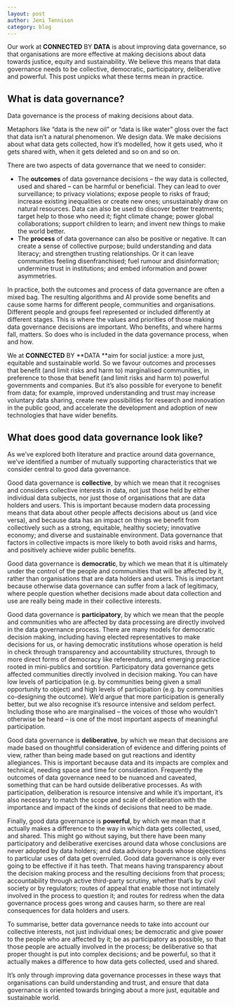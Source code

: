 ```yaml
---
layout: post
author: Jeni Tennison
category: blog
---
```

Our work at **CONNECTED** BY **DATA** is about improving data governance, so that organisations are more effective at making decisions about data towards justice, equity and sustainability. We believe this means that data governance needs to be collective, democratic, participatory, deliberative and powerful. This post unpicks what these terms mean in practice.

<!--more-->

## What is data governance?

Data governance is the process of making decisions about data.

Metaphors like “data is the new oil” or “data is like water” gloss over the fact that data isn’t a natural phenomenon. We design data. We make decisions about what data gets collected, how it’s modelled, how it gets used, who it gets shared with, when it gets deleted and so on and so on.

There are two aspects of data governance that we need to consider:

* The **outcomes** of data governance decisions – the way data is collected, used and shared – can be harmful or beneficial. They can lead to over surveillance; to privacy violations; expose people to risks of fraud; increase existing inequalities or create new ones; unsustainably draw on natural resources. Data can also be used to discover better treatments; target help to those who need it; fight climate change; power global collaborations; support children to learn; and invent new things to make the world better.
* The **process** of data governance can also be positive or negative. It can create a sense of collective purpose; build understanding and data literacy; and strengthen trusting relationships. Or it can leave communities feeling disenfranchised; fuel rumour and disinformation; undermine trust in institutions; and embed information and power asymmetries.

In practice, both the outcomes and process of data governance are often a mixed bag. The resulting algorithms and AI  provide some benefits and cause some harms for different people, communities and organisations. Different people and groups feel represented or included differently at different stages. This is where the values and priorities of those making data governance decisions are important. Who benefits, and where harms fall, matters. So does who is included in the data governance process, when and how.

We at **CONNECTED** BY **DATA **aim for social justice: a more just, equitable and sustainable world. So we favour outcomes and processes that benefit (and limit risks and harm to) marginalised communities, in preference to those that benefit (and limit risks and harm to) powerful governments and companies. But it’s also possible for everyone to benefit from data; for example, improved understanding and trust may increase voluntary data sharing, create new possibilities for research and innovation in the public good, and accelerate the development and adoption of new technologies that have wider benefits.


## What does good data governance look like?

As we’ve explored both literature and practice around data governance, we’ve identified a number of mutually supporting characteristics that we consider central to good data governance.

Good data governance is **collective**, by which we mean that it recognises and considers collective interests in data, not just those held by either individual data subjects, nor just those of organisations that are data holders and users. This is important because modern data processing means that data about other people affects decisions about us (and vice versa), and because data has an impact on things we benefit from collectively such as a strong, equitable, healthy society; innovative economy; and diverse and sustainable environment. Data governance that factors in collective impacts is more likely to both avoid risks and harms, and positively achieve wider public benefits.

Good data governance is **democratic**, by which we mean that it is ultimately under the control of the people and communities that will be affected by it, rather than organisations that are data holders and users. This is important because otherwise data governance can suffer from a lack of legitimacy, where people question whether decisions made about data collection and use are really being made in their collective interests.

Good data governance is **participatory**, by which we mean that the people and communities who are affected by data processing are directly involved in the data governance process. There are many models for democratic decision making, including having elected representatives to make decisions for us, or having democratic institutions whose operation is held in check through transparency and accountability structures, through to more direct forms of democracy like referendums, and emerging practice rooted in mini-publics and sortition. Participatory data governance gets affected communities directly involved in decision making. You can have low levels of participation (e.g. by communities being given a small opportunity to object) and high levels of participation (e.g. by communities co-designing the outcome). We’d argue that more participation is generally better, but we also recognise it’s resource intensive and seldom perfect. Including those who are marginalised – the voices of those who wouldn’t otherwise be heard – is one of the most important aspects of meaningful participation.

Good data governance is **deliberative**, by which we mean that decisions are made based on thoughtful consideration of evidence and differing points of view, rather than being made based on gut reactions and identity allegiances. This is important because data and its impacts are complex and technical, needing space and time for consideration. Frequently the outcomes of data governance need to be nuanced and caveated, something that can be hard outside deliberative processes. As with participation, deliberation is resource intensive and while it’s important, it’s also necessary to match the scope and scale of deliberation with the importance and impact of the kinds of decisions that need to be made.

Finally, good data governance is **powerful**, by which we mean that it actually makes a difference to the way in which data gets collected, used, and shared. This might go without saying, but there have been many participatory and deliberative exercises around data whose conclusions are never adopted by data holders; and data advisory boards whose objections to particular uses of data get overruled. Good data governance is only ever going to be effective if it has teeth. That means having transparency about the decision making process and the resulting decisions from that process; accountability through active third-party scrutiny, whether that’s by civil society or by regulators; routes of appeal that enable those not intimately involved in the process to question it; and routes for redress when the data governance process goes wrong and causes harm, so there are real consequences for data holders and users.

To summarise, better data governance needs to take into account our collective interests, not just individual ones; be democratic and give power to the people who are affected by it; be as participatory as possible, so that those people are actually involved in the process; be deliberative so that proper thought is put into complex decisions; and be powerful, so that it actually makes a difference to how data gets collected, used and shared.

It’s only through improving data governance processes in these ways that organisations can build understanding and trust, and ensure that data governance is oriented towards bringing about a more just, equitable and sustainable world.
